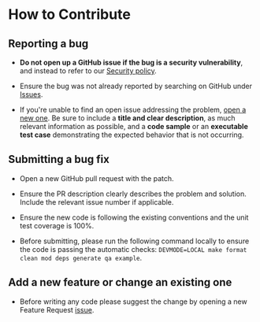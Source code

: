 # How to Contribute


## Reporting a bug

* **Do not open up a GitHub issue if the bug is a security vulnerability**, and instead to refer to our [Security policy](SECURITY.md).

* Ensure the bug was not already reported by searching on GitHub under [Issues](https://github.com/Vonage/gosrvlib/issues).

* If you're unable to find an open issue addressing the problem, [open a new one](https://github.com/Vonage/gosrvlib/issues/new). Be sure to include a **title and clear description**, as much relevant information as possible, and a **code sample** or an **executable test case** demonstrating the expected behavior that is not occurring.


## Submitting a bug fix

* Open a new GitHub pull request with the patch.

* Ensure the PR description clearly describes the problem and solution. Include the relevant issue number if applicable.

* Ensure the new code is following the existing conventions and the unit test coverage is 100%.

* Before submitting, please run the following command locally to ensure the code is passing the automatic checks: `DEVMODE=LOCAL make format clean mod deps generate qa example`.


## Add a new feature or change an existing one

* Before writing any code please suggest the change by opening a new Feature Request [issue](https://github.com/Vonage/gosrvlib/issues/new).
